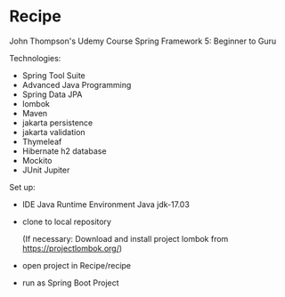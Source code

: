 # Recipe

John Thompson's Udemy Course Spring Framework 5: Beginner to Guru

Technologies:

* Spring Tool Suite
* Advanced Java Programming 
* Spring Data JPA
* lombok
* Maven
* jakarta persistence
* jakarta validation
* Thymeleaf
* Hibernate h2 database
* Mockito
* JUnit Jupiter

Set up:
  
  * IDE Java Runtime Environment Java jdk-17.03

  * clone to local repository
  
    (If necessary: Download and install project lombok from https://projectlombok.org/)

  * open project in Recipe/recipe
  
  * run as Spring Boot Project

